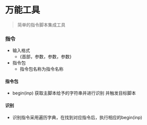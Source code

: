 # 万能工具

> 简单的指令脚本集成工具

### 指令

* 输入格式
  * {首部，参数，参数，参数}
* 指令包
  * 指令包名称为指令名称

#### 指令包

* begin(inp) 获取主脚本给予的字符串并进行识别 并触发目标脚本

#### 识别

* 识别指令采用遍历字典，在找到对应指令后，执行相应的begin(inp)

  

